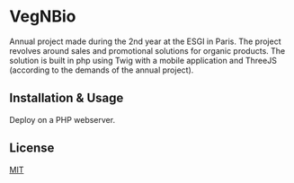 # VegNBio

Annual project made during the 2nd year at the ESGI in Paris.
The project revolves around sales and promotional solutions for organic products. The solution is built in php using Twig with a mobile application and ThreeJS (according to the demands of the annual project).

## Installation & Usage

Deploy on a PHP webserver.

## License

[MIT](https://choosealicense.com/licenses/mit/)